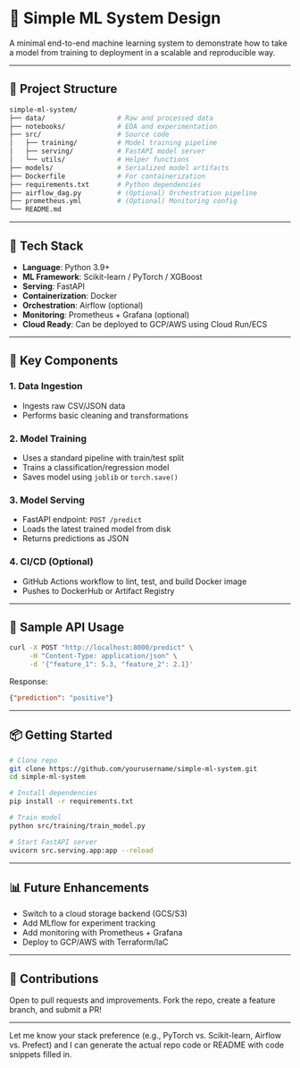 # 🧠 Simple ML System Design

A minimal end-to-end machine learning system to demonstrate how to take a model from training to deployment in a scalable and reproducible way.

---

## 📌 Project Structure

```bash
simple-ml-system/
├── data/                  # Raw and processed data
├── notebooks/             # EDA and experimentation
├── src/                   # Source code
│   ├── training/          # Model training pipeline
│   ├── serving/           # FastAPI model server
│   └── utils/             # Helper functions
├── models/                # Serialized model artifacts
├── Dockerfile             # For containerization
├── requirements.txt       # Python dependencies
├── airflow_dag.py         # (Optional) Orchestration pipeline
├── prometheus.yml         # (Optional) Monitoring config
└── README.md
```

---

## 🧪 Tech Stack

- **Language**: Python 3.9+
- **ML Framework**: Scikit-learn / PyTorch / XGBoost
- **Serving**: FastAPI
- **Containerization**: Docker
- **Orchestration**: Airflow (optional)
- **Monitoring**: Prometheus + Grafana (optional)
- **Cloud Ready**: Can be deployed to GCP/AWS using Cloud Run/ECS

---

## 🚀 Key Components

### 1. Data Ingestion
- Ingests raw CSV/JSON data
- Performs basic cleaning and transformations

### 2. Model Training
- Uses a standard pipeline with train/test split
- Trains a classification/regression model
- Saves model using `joblib` or `torch.save()`

### 3. Model Serving
- FastAPI endpoint: `POST /predict`
- Loads the latest trained model from disk
- Returns predictions as JSON

### 4. CI/CD (Optional)
- GitHub Actions workflow to lint, test, and build Docker image
- Pushes to DockerHub or Artifact Registry

---

## 🔁 Sample API Usage

```bash
curl -X POST "http://localhost:8000/predict" \
     -H "Content-Type: application/json" \
     -d '{"feature_1": 5.3, "feature_2": 2.1}'
```

Response:
```json
{"prediction": "positive"}
```

---

## 📦 Getting Started

```bash
# Clone repo
git clone https://github.com/yourusername/simple-ml-system.git
cd simple-ml-system

# Install dependencies
pip install -r requirements.txt

# Train model
python src/training/train_model.py

# Start FastAPI server
uvicorn src.serving.app:app --reload
```

---

## 📊 Future Enhancements

- Switch to a cloud storage backend (GCS/S3)
- Add MLflow for experiment tracking
- Add monitoring with Prometheus + Grafana
- Deploy to GCP/AWS with Terraform/IaC

---

## 🤝 Contributions

Open to pull requests and improvements. Fork the repo, create a feature branch, and submit a PR!

---

Let me know your stack preference (e.g., PyTorch vs. Scikit-learn, Airflow vs. Prefect) and I can generate the actual repo code or README with code snippets filled in.
